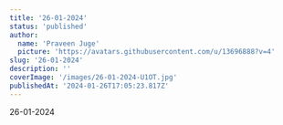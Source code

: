 ```yaml
---
title: '26-01-2024'
status: 'published'
author:
  name: 'Praveen Juge'
  picture: 'https://avatars.githubusercontent.com/u/13696888?v=4'
slug: '26-01-2024'
description: ''
coverImage: '/images/26-01-2024-U1OT.jpg'
publishedAt: '2024-01-26T17:05:23.817Z'
---
```


26-01-2024